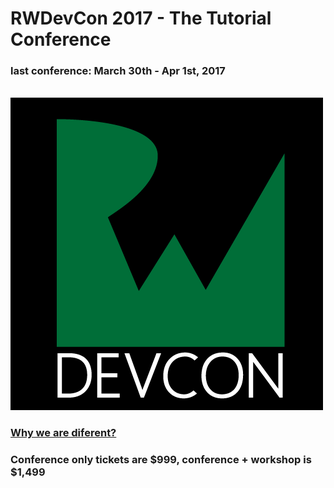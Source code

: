 # RWDevCon 2017 - The Tutorial Conference

### last conference: March 30th - Apr 1st, 2017

&nbsp;&nbsp;&nbsp;&nbsp;&nbsp;&nbsp;&nbsp;&nbsp;&nbsp;![alt text](./images/rwdevcon.png "Ray Wanderlich")

### [Why we are diferent?](https://vimeo.com/110262238) 

### Conference only tickets are $999, conference + workshop is $1,499